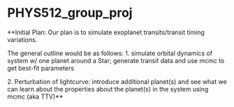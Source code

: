 # PHYS512_group_proj

**Initial Plan:
Our plan is to simulate exoplanet transits/transit timing variations.

The general outline would be as follows:
1.⁠ simulate orbital dynamics of system w/ one planet around a Star; generate transit data and use mcmc to get best-fit parameters

2.⁠ ⁠Perturbation of lightcurve: introduce additional planet(s) and see what we can learn about the properties about the planet(s) in the system using mcmc (aka TTV)**

